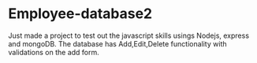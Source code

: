 # Employee-database2
 Just made a project to test out the javascript skills usings Nodejs, express and mongoDB.
 The database has Add,Edit,Delete functionality with validations on the add form.



